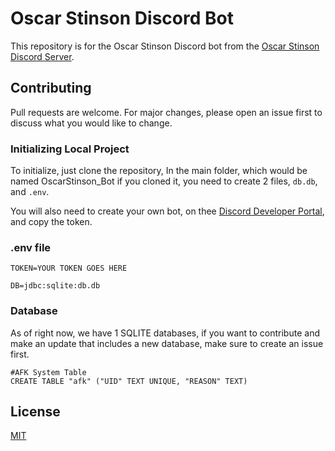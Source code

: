 # Oscar Stinson Discord Bot

This repository is for the Oscar Stinson Discord bot from the [Oscar Stinson Discord Server](https://discord.gg/himym). 

## Contributing
Pull requests are welcome. For major changes, please open an issue first to discuss what you would like to change.

### Initializing Local Project
To initialize, just clone the repository, In the main folder, which would be named OscarStinson_Bot if you cloned it, you need to create 2 files, `db.db`, and `.env`.

You will also need to create your own bot, on thee [Discord Developer Portal](https://discord.com/developers), and copy the token.

### .env file
```
TOKEN=YOUR TOKEN GOES HERE

DB=jdbc:sqlite:db.db
```

### Database
As of right now, we have 1 SQLITE databases, if you want to contribute and make an update that includes a new database, make sure to create an issue first.
```
#AFK System Table
CREATE TABLE "afk" ("UID" TEXT UNIQUE, "REASON" TEXT)
```

## License
[MIT](https://choosealicense.com/licenses/mit/)
